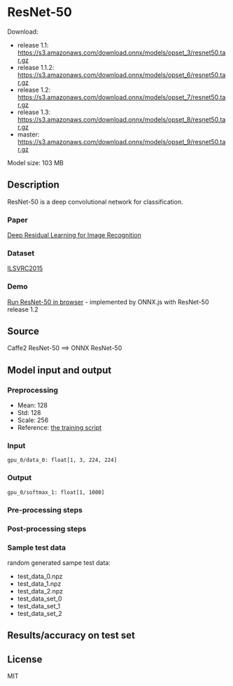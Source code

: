 # ResNet-50

Download:
- release 1.1: https://s3.amazonaws.com/download.onnx/models/opset_3/resnet50.tar.gz
- release 1.1.2: https://s3.amazonaws.com/download.onnx/models/opset_6/resnet50.tar.gz
- release 1.2: https://s3.amazonaws.com/download.onnx/models/opset_7/resnet50.tar.gz
- release 1.3: https://s3.amazonaws.com/download.onnx/models/opset_8/resnet50.tar.gz
- master: https://s3.amazonaws.com/download.onnx/models/opset_9/resnet50.tar.gz

Model size: 103 MB

## Description
ResNet-50 is a deep convolutional network for classification.

### Paper
[Deep Residual Learning for Image Recognition](https://arxiv.org/abs/1512.03385)

### Dataset
[ILSVRC2015](http://www.image-net.org/challenges/LSVRC/2015/)

### Demo
[Run ResNet-50 in browser](https://microsoft.github.io/onnxjs-demo/#/resnet50) - implemented by ONNX.js with ResNet-50 release 1.2

## Source
Caffe2 ResNet-50 ==> ONNX ResNet-50

## Model input and output
### Preprocessing
* Mean: 128
* Std: 128
* Scale: 256
* Reference: [the training script](https://github.com/pytorch/pytorch/blob/master/caffe2/python/examples/resnet50_trainer.py#L61)
### Input
```
gpu_0/data_0: float[1, 3, 224, 224]
```
### Output
```
gpu_0/softmax_1: float[1, 1000]
```
### Pre-processing steps
### Post-processing steps
### Sample test data
random generated sampe test data:
- test_data_0.npz
- test_data_1.npz
- test_data_2.npz
- test_data_set_0
- test_data_set_1
- test_data_set_2

## Results/accuracy on test set

## License
MIT

